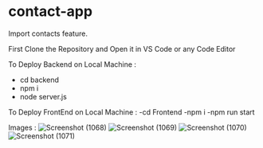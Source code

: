 # contact-app
 Import contacts feature.

 First Clone the Repository and Open it in VS Code or any Code Editor

 To Deploy Backend on Local Machine :
- cd backend
- npm i
- node server.js

To Deploy FrontEnd on Local Machine :
-cd Frontend
-npm i
-npm run start

Images :
![Screenshot (1068)](https://github.com/Soumikroy08/contact-app-main/assets/82971870/07273e43-a1b5-479d-8234-bb0cfc5a17e1)
![Screenshot (1069)](https://github.com/Soumikroy08/contact-app-main/assets/82971870/7b0899d0-de5a-4a5e-bea6-c74d2ca60796)
![Screenshot (1070)](https://github.com/Soumikroy08/contact-app-main/assets/82971870/c6acd8e1-4c31-4241-a18f-40f6039a5920)
![Screenshot (1071)](https://github.com/Soumikroy08/contact-app-main/assets/82971870/d79617f0-e002-4556-ba19-73d24cc27f4c)



